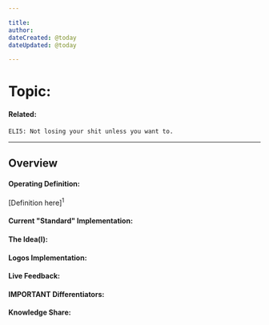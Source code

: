 ```yaml
---

title:
author:
dateCreated: @today
dateUpdated: @today

---
```


# Topic:
#### Related:
`ELI5: Not losing your shit unless you want to.`

---

## Overview

#### Operating Definition:
[Definition here]<sup>1</sup>

#### Current "Standard" Implementation:


#### The Idea(l):


#### Logos Implementation:


#### Live Feedback:


#### IMPORTANT Differentiators:


#### Knowledge Share: